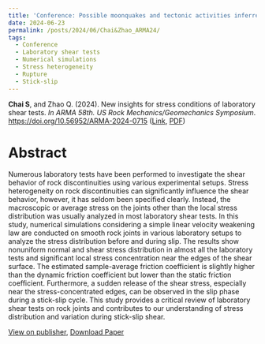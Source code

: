 ```yaml
---
title: 'Conference: Possible moonquakes and tectonic activities inferred from crater landslides'
date: 2024-06-23
permalink: /posts/2024/06/Chai&Zhao_ARMA24/
tags:
  - Conference
  - Laboratory shear tests
  - Numerical simulations
  - Stress heterogeneity
  - Rupture
  - Stick-slip
---
```



**Chai S**, and Zhao Q. (2024). New insights for stress conditions of laboratory shear tests. _In ARMA 58th. US Rock Mechanics/Geomechanics Symposium_. https://doi.org/10.56952/ARMA-2024-0715 ([Link](https://onepetro.org/ARMAUSRMS/proceedings-abstract/ARMA24/ARMA24/ARMA-2024-0715/549558), [PDF](https://armarocks.net/papers/715.pdf))


Abstract
======
Numerous laboratory tests have been performed to investigate the shear behavior of rock discontinuities using various experimental setups. Stress heterogeneity on rock discontinuities can significantly influence the shear behavior, however, it has seldom been specified clearly. Instead, the macroscopic or average stress on the joints other than the local stress distribution was usually analyzed in most laboratory shear tests. In this study, numerical simulations considering a simple linear velocity weakening law are conducted on smooth rock joints in various laboratory setups to analyze the stress distribution before and during slip. The results show nonuniform normal and shear stress distribution in almost all the laboratory tests and significant local stress concentration near the edges of the shear surface. The estimated sample-average friction coefficient is slightly higher than the dynamic friction coefficient but lower than the static friction coefficient. Furthermore, a sudden release of the shear stress, especially near the stress-concentrated edges, can be observed in the slip phase during a stick-slip cycle. This study provides a critical review of laboratory shear tests on rock joints and contributes to our understanding of stress distribution and variation during stick-slip shear.

<!--<img src='/images/Conferences/Chai_et_al_AGU24.png'>-->

[View on publisher](https://onepetro.org/ARMAUSRMS/proceedings-abstract/ARMA24/ARMA24/ARMA-2024-0715/549558), [Download Paper](https://armarocks.net/papers/715.pdf)
